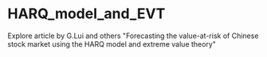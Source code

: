 # HARQ_model_and_EVT
Explore article by G.Lui and others "Forecasting the value-at-risk of Chinese stock market using the HARQ model and extreme value theory"
